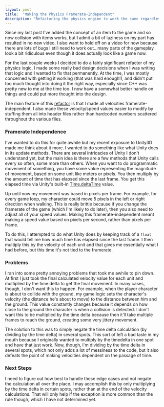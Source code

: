 ```yaml
---
layout: post
title:  "Making the Physics Framerate-Independent"
description: "Refactoring the physics engine to work the same regardless of the preferred framerate."
---
```

Since my last post I've added the concept of an item to the game and so now
collision with items works, but I admit a bit of laziness on my part has
resulted in no new video. I also want to hold off on a video for now because
there are lots of bugs I still need to work out...many parts of the gameplay
look a bit ridiculous even though it does actually look like a game now.

For the last couple weeks I decided to do a fairly significant refactor of my
physics logic. I made some really bad design decisions when I was writing that
logic and I wanted to fix that permanently. At the time, I was mostly concerned
with getting it working (that was hard enough!), and didn't put too much
thought into doing it the right way, especially since C++ was pretty new to me
at the time too. I now have a somewhat better handle on things and could put
more thought into the design.

The main feature of this
[refactor](https://github.com/PlanetLotus/keen5-linux/pull/11/files) is that I
made all velocities framerate-independent. I also made these velocity/speed
values easier to modify by stuffing them all into header files rather than
hardcoded numbers scattered throughout the various files.

### Framerate Independence

I've wanted to do this for quite awhile but my recent exposure to Unity3D made
me think about it more. I wanted to do something like what Unity does in its
update methods. There are several intricacies of Unity I don't understand yet,
but the main idea is there are a few methods that Unity calls every so
often, some more than others. When you want to do programmatic movement
of something, you have some value representing the magnitude of
movement, based on some unit like meters or pixels. You then multiply by
the amount of time that has elapsed since the last frame. You get this
elapsed time via Unity's built-in
[Time.deltaTime](http://docs.unity3d.com/ScriptReference/Time-deltaTime.html)
value.

Up until now my movement was based in pixels per frame. For example, for every
game loop, my character could move 5 pixels in the left or right direction when
walking. This is really brittle because if you change the framerate of the game
(which I'm likely to do later), then you also need to adjust all of your speed
values. Making this framerate-independent meant making a speed value based on
pixels per second, rather than pixels per frame.

To do this, I attempted to do what Unity does by keeping track of a `float`
that would tell me how much time has elapsed since the last frame. I then
multiply this by the velocity of each unit and that gives me essentially what I
had before, but this time it's not tied to the framerate.

### Problems

I ran into some pretty annoying problems that took me awhile to pin down. At
first I just took the final calculated velocity value for each unit and
multiplied by the time delta to get the final movement. In many cases, though,
I don't want this to happen. For example, when the player character
is about to collide with the ground, my game logic sets the
character's velocity (the distance he's about to move) to the
distance between him and the ground. This value constantly changes
because it depends on how close to the ground the character is when
a collision is detected. I don't want this to be multiplied by the
time delta because then it'll take multiple frames to reach the
ground, creating some very jittery movement.

The solution to this was to simply negate the time delta calculation (by
dividing by the time delta) in several spots. This sort of left a bad
taste in my mouth because I originally wanted to multiply by the timedelta in
one spot and have that just work. Now, though, I'm dividing by the time delta
in several spots, which not only adds a lot of messiness to the code, but it
also defeats the point of making velocities dependent on the passage of time.

### Next Steps

I need to figure out how best to handle these edge cases and not negate the
calculation all over the place. I may accomplish this by only multiplying by
the time delta in certain spots, rather than at the end of the velocity
calculations. That will only help if the exception is more common than the rule
though, which I have not determined yet.
